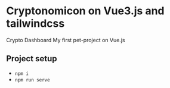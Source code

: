 # Cryptonomicon on Vue3.js and tailwindcss
Crypto Dashboard
My first pet-project on Vue.js


## Project setup
- `npm i`
- `npm run serve`
